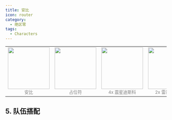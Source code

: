 ```yaml
---
title: 安比
icon: router
category:
  - 绝区零
tags:
  - Characters
---
```


<!-- #region Intro -->

<table style="text-align:center">
	<tr>
		<td> <img src="https://cdn.jsdelivr.net/gh/shenbourne/Icon-Hosting-Service@main/zzz/Role-Icons/安比.png" height="130"><br><small style="color:grey;">安比</small> </td>
		<td> <img src="https://cdn.jsdelivr.net/gh/shenbourne/Icon-Hosting-Service@main/zzz/Weapons/占位符.png" height="130"><br><small style="color:grey;">占位符</small> </td>
		<td> <img src="https://cdn.jsdelivr.net/gh/shenbourne/Icon-Hosting-Service@main/zzz/Drive-Disc/震星迪斯科.png" height="130"><br><small style="color:grey;">4x 震星迪斯科</small> </td>
		<td> <img src="https://cdn.jsdelivr.net/gh/shenbourne/Icon-Hosting-Service@main/zzz/Drive-Disc/雷暴重金属.png" height="130"><br><small style="color:grey;">2x 雷暴重金属</small> </td>
	</tr>
</table>

<!-- #endregion Intro -->

## 5. 队伍搭配

<!-- @include: README.md#AnbyGraceRina -->
<!-- @include: Anby.md#Intro -->
<!-- @include: Grace.md#Intro -->
<!-- @include: Rina.md#Intro -->

<!-- @include: README.md#AnbyAntonRina -->
<!-- @include: Anby.md#Intro -->
<!-- @include: Anton.md#Intro -->
<!-- @include: Rina.md#Intro -->